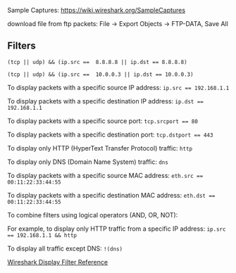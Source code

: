 
Sample Captures:
https://wiki.wireshark.org/SampleCaptures


download file from ftp packets:
File -> Export Objects -> FTP-DATA, Save All



## Filters

`(tcp || udp) && (ip.src ==  8.8.8.8 || ip.dst == 8.8.8.8)`

`(tcp || udp) && (ip.src ==  10.0.0.3 || ip.dst == 10.0.0.3)`


To display packets with a specific source IP address:
`ip.src == 192.168.1.1`

To display packets with a specific destination IP address:
`ip.dst == 192.168.1.1`

To display packets with a specific source port:
`tcp.srcport == 80`

To display packets with a specific destination port:
`tcp.dstport == 443`
  
To display only HTTP (HyperText Transfer Protocol) traffic:
`http`
  
To display only DNS (Domain Name System) traffic:
`dns`
  
To display packets with a specific source MAC address:
`eth.src == 00:11:22:33:44:55`
  
To display packets with a specific destination MAC address:
`eth.dst == 00:11:22:33:44:55`

To combine filters using logical operators (AND, OR, NOT):
  
For example, to display only HTTP traffic from a specific IP address:
`ip.src == 192.168.1.1 && http`
  
To display all traffic except DNS:
`!(dns)`

[Wireshark Display Filter Reference](https://www.wireshark.org/docs/dfref/)

